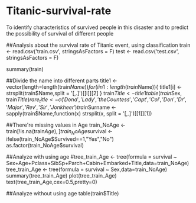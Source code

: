 # Titanic-survival-rate
To identify characteristics of survived people in this disaster and to predict the possibility of survival of different people

##Analysis about the survival rate of Titanic event, using classification
train <- read.csv('train.csv', stringsAsFactors = F)
test  <- read.csv('test.csv', stringsAsFactors = F)

summary(train)

##Divide the name into different parts
title1 <- vector(length=length(train$Name))
for(i in 1:length(train$Name)){ title1[i] <- strsplit(train$Name,split = '[,.]')[[i]][2] }
train$Title <- title1
table(train$Sex, train$Title)
rare_title <- c('Dona', 'Lady', 'the Countess','Capt', 'Col', 'Don', 'Dr', 'Major', 'Rev', 'Sir', 'Jonkheer')
train$Surname <- sapply(train$Name,function(x) strsplit(x, split = '[,.]')[[1]][1])

##There're missing values in Age
train_NoAge <- train[!is.na(train$Age),]
train_NoAge$survival <- ifelse(train_NoAge$Survived==1,"Yes","No")
as.factor(train_NoAge$survival) 

##Analyze with using age
#tree_train_Age <- tree(formula = survival ~ Sex+Age+Pclass+SibSp+Parch+Cabin+Embarked+Title,data=train_NoAge)
tree_train_Age <- tree(formula = survival ~ Sex,data=train_NoAge)
summary(tree_train_Age)
plot(tree_train_Age)
text(tree_train_Age,cex=0.5,pretty=0)

##Analyze without using age
table(train$Title)
